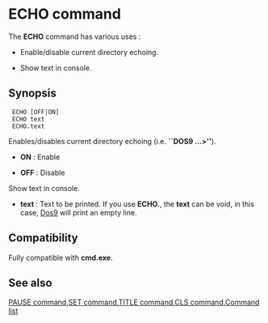 # ECHO command #

The **ECHO** command has various uses :

* Enable/disable current directory echoing.

* Show text in console.

## Synopsis ##

     ECHO [OFF|ON]
     ECHO text
     ECHO.text

Enables/disables current directory echoing \(i.e. **``DOS9 ...>''**\).

* **ON** : Enable

* **OFF** : Disable

Show text in console.

* **text** : Text to be printed. If you use **ECHO.**, the **text** can be 
  void, in this case, [Dos9](dos9) will print an empty line.

## Compatibility ##

Fully compatible with **cmd.exe**.

## See also ##

[PAUSE command](pause),[SET command](set),[TITLE command](title),[CLS 
command](cls),[Command list](commands) 

